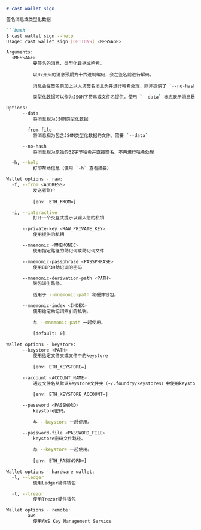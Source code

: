 ```markdown
# cast wallet sign

签名消息或类型化数据

```bash
$ cast wallet sign --help
Usage: cast wallet sign [OPTIONS] <MESSAGE>

Arguments:
  <MESSAGE>
          要签名的消息、类型化数据或哈希。
          
          以0x开头的消息预期为十六进制编码，会在签名前进行解码。
          
          消息会在签名前加上以太坊签名消息头并进行哈希处理，除非提供了 `--no-hash`。
          
          类型化数据可以作为JSON字符串或文件名提供。使用 `--data` 标志表示消息是类型化数据的字符串。使用 `--data --from-file` 表示消息是包含类型化数据的文件名。数据将按照EIP712规范组合并进行哈希处理后再签名。数据应格式化为JSON。

Options:
      --data
          将消息视为JSON类型化数据

      --from-file
          将消息视为包含JSON类型化数据的文件。需要 `--data`

      --no-hash
          将消息视为原始的32字节哈希并直接签名，不再进行哈希处理

  -h, --help
          打印帮助信息（使用 `-h` 查看摘要）

Wallet options - raw:
  -f, --from <ADDRESS>
          发送者账户
          
          [env: ETH_FROM=]

  -i, --interactive
          打开一个交互式提示以输入您的私钥

      --private-key <RAW_PRIVATE_KEY>
          使用提供的私钥

      --mnemonic <MNEMONIC>
          使用指定路径的助记词或助记词文件

      --mnemonic-passphrase <PASSPHRASE>
          使用BIP39助记词的密码

      --mnemonic-derivation-path <PATH>
          钱包派生路径。
          
          适用于 --mnemonic-path 和硬件钱包。

      --mnemonic-index <INDEX>
          使用给定助记词索引的私钥。
          
          与 --mnemonic-path 一起使用。
          
          [default: 0]

Wallet options - keystore:
      --keystore <PATH>
          使用给定文件夹或文件中的keystore
          
          [env: ETH_KEYSTORE=]

      --account <ACCOUNT_NAME>
          通过文件名从默认keystore文件夹（~/.foundry/keystores）中使用keystore
          
          [env: ETH_KEYSTORE_ACCOUNT=]

      --password <PASSWORD>
          keystore密码。
          
          与 --keystore 一起使用。

      --password-file <PASSWORD_FILE>
          keystore密码文件路径。
          
          与 --keystore 一起使用。
          
          [env: ETH_PASSWORD=]

Wallet options - hardware wallet:
  -l, --ledger
          使用Ledger硬件钱包

  -t, --trezor
          使用Trezor硬件钱包

Wallet options - remote:
      --aws
          使用AWS Key Management Service
```
```